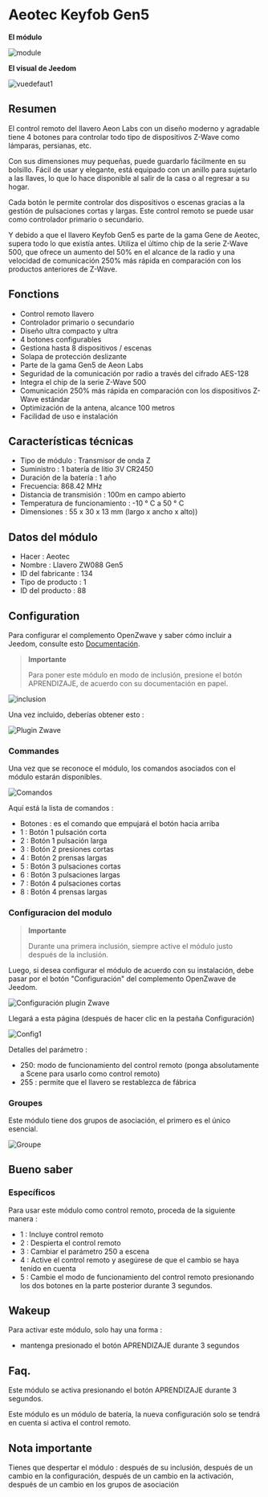 # Aeotec Keyfob Gen5

**El módulo**

![module](images/aeotec.keyfob-gen5/module.jpg)

**El visual de Jeedom**

![vuedefaut1](images/aeotec.keyfob-gen5/vuedefaut1.jpg)

## Resumen

El control remoto del llavero Aeon Labs con un diseño moderno y agradable tiene 4 botones para controlar todo tipo de dispositivos Z-Wave como lámparas, persianas, etc.

Con sus dimensiones muy pequeñas, puede guardarlo fácilmente en su bolsillo. Fácil de usar y elegante, está equipado con un anillo para sujetarlo a las llaves, lo que lo hace disponible al salir de la casa o al regresar a su hogar.

Cada botón le permite controlar dos dispositivos o escenas gracias a la gestión de pulsaciones cortas y largas. Este control remoto se puede usar como controlador primario o secundario.

Y debido a que el llavero Keyfob Gen5 es parte de la gama Gene de Aeotec, supera todo lo que existía antes. Utiliza el último chip de la serie Z-Wave 500, que ofrece un aumento del 50% en el alcance de la radio y una velocidad de comunicación 250% más rápida en comparación con los productos anteriores de Z-Wave.

## Fonctions

-   Control remoto llavero
-   Controlador primario o secundario
-   Diseño ultra compacto y ultra
-   4 botones configurables
-   Gestiona hasta 8 dispositivos / escenas
-   Solapa de protección deslizante
-   Parte de la gama Gen5 de Aeon Labs
-   Seguridad de la comunicación por radio a través del cifrado AES-128
-   Integra el chip de la serie Z-Wave 500
-   Comunicación 250% más rápida en comparación con los dispositivos Z-Wave estándar
-   Optimización de la antena, alcance 100 metros
-   Facilidad de uso e instalación

## Características técnicas

-   Tipo de módulo : Transmisor de onda Z
-   Suministro : 1 batería de litio 3V CR2450
-   Duración de la batería : 1 año
-   Frecuencia: 868.42 MHz
-   Distancia de transmisión : 100m en campo abierto
-   Temperatura de funcionamiento : -10 ° C a 50 ° C
-   Dimensiones : 55 x 30 x 13 mm (largo x ancho x alto))

## Datos del módulo

-   Hacer : Aeotec
-   Nombre : Llavero ZW088 Gen5
-   ID del fabricante : 134
-   Tipo de producto : 1
-   ID del producto : 88

## Configuration

Para configurar el complemento OpenZwave y saber cómo incluir a Jeedom, consulte esto [Documentación](https://doc.jeedom.com/es_ES/plugins/automation%20protocol/openzwave/).

> **Importante**
>
> Para poner este módulo en modo de inclusión, presione el botón APRENDIZAJE, de acuerdo con su documentación en papel.

![inclusion](images/aeotec.keyfob-gen5/inclusion.jpg)

Una vez incluido, deberías obtener esto :

![Plugin Zwave](images/aeotec.keyfob-gen5/information.jpg)

### Commandes

Una vez que se reconoce el módulo, los comandos asociados con el módulo estarán disponibles.

![Comandos](images/aeotec.keyfob-gen5/commandes.jpg)

Aquí está la lista de comandos :

-   Botones : es el comando que empujará el botón hacia arriba
  - 1 : Botón 1 pulsación corta
  - 2 : Botón 1 pulsación larga
  - 3 : Botón 2 presiones cortas
  - 4 : Botón 2 prensas largas
  - 5 : Botón 3 pulsaciones cortas
  - 6 : Botón 3 pulsaciones largas
  - 7 : Botón 4 pulsaciones cortas
  - 8 : Botón 4 prensas largas

### Configuracion del modulo

> **Importante**
>
> Durante una primera inclusión, siempre active el módulo justo después de la inclusión.

Luego, si desea configurar el módulo de acuerdo con su instalación, debe pasar por el botón "Configuración" del complemento OpenZwave de Jeedom.

![Configuración plugin Zwave](images/plugin/bouton_configuration.jpg)

Llegará a esta página (después de hacer clic en la pestaña Configuración)

![Config1](images/aeotec.keyfob-gen5/config1.jpg)

Detalles del parámetro :

-   250: modo de funcionamiento del control remoto (ponga absolutamente a Scene para usarlo como control remoto)
-   255 : permite que el llavero se restablezca de fábrica

### Groupes

Este módulo tiene dos grupos de asociación, el primero es el único esencial.

![Groupe](images/aeotec.keyfob-gen5/groupe.jpg)

##  Bueno saber

### Específicos

Para usar este módulo como control remoto, proceda de la siguiente manera :

-   1 : Incluye control remoto
-   2 : Despierta el control remoto
-   3 : Cambiar el parámetro 250 a escena
-   4 : Active el control remoto y asegúrese de que el cambio se haya tenido en cuenta
-   5 : Cambie el modo de funcionamiento del control remoto presionando los dos botones en la parte posterior durante 3 segundos.

## Wakeup

Para activar este módulo, solo hay una forma :

-   mantenga presionado el botón APRENDIZAJE durante 3 segundos

## Faq.

Este módulo se activa presionando el botón APRENDIZAJE durante 3 segundos.

Este módulo es un módulo de batería, la nueva configuración solo se tendrá en cuenta si activa el control remoto.

## Nota importante

Tienes que despertar el módulo : después de su inclusión, después de un cambio en la configuración, después de un cambio en la activación, después de un cambio en los grupos de asociación
